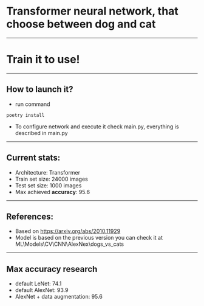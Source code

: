 # Transformer neural network, that choose between dog and cat
***
# Train it to use!
***
## How to launch it?
- run command
```shell
poetry install
```
- To configure network and execute it check main.py,
everything is described in main.py
***
## Current stats:
- Architecture: Transformer
- Train set size: 24000 images
- Test set size: 1000 images
- Max achieved **accuracy**: 95.6
***
## References:
- Based on https://arxiv.org/abs/2010.11929
- Model is based on the previous version you can check it at
ML\Models\CV\CNN\AlexNex\dogs_vs_cats
***
## Max accuracy research
- default LeNet: 74.1
- default AlexNet: 93.9
- AlexNet + data augmentation: 95.6
